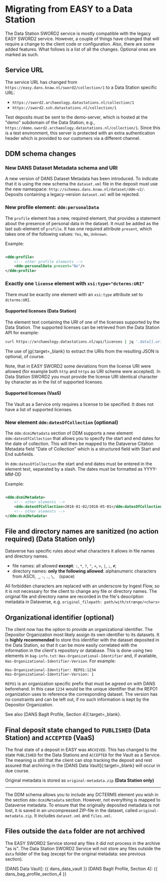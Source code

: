 Migrating from EASY to a Data Station
=====================================

The Data Station SWORD2 service is mostly compatible with the legacy EASY SWORD2 service. However, a couple of things
have changed that will require a
change to the client code or configuration. Also, there are some added features. What follows is a list of all the
changes. Optional ones are marked as
such.

Service URL
-----------

The service URL has changed from `https://easy.dans.knaw.nl/sword2/collection/1` to a Data Station specific URL:

* `https://sword2.archaeology.datastations.nl/collection/1`
* `https://sword2.ssh.datastations.nl/collection/1`

Test deposits must be sent to the demo-server, which is hosted at the "demo" subdomain of the Data Station, e.g.,
`https://demo.sword2.archaeology.datastations.nl/collection/1`. Since this is a test environment, this server is
protected with an
extra authentication header which is provided to our customers via a different channel.

DDM schema changes
------------------

### New DANS Dataset Metadata schema and URI

A new version of DANS Dataset Metadata has been introduced. To indicate that it is using the new schema
the `dataset.xml` file in the deposit
must use the new namespace: `http://schemas.dans.knaw.nl/dataset/ddm-v2/`. Deposits containing a
legacy-version `dataset.xml` will be rejected.

### New profile element: `ddm:personalData`

The `profile` element has a new, required element, that provides a statement about the presence of personal data in the
dataset.
It must be added as the last sub-element of `profile`. It has one required attribute `present`, which takes one of the
following values:
`Yes`, `No`, `Unknown`.

Example:

```xml

<ddm:profile>
    <!-- other profile elements -->
    <ddm:personalData present="No"/>
</ddm:profile>
```

### Exactly one `license` element with `xsi:type="dcterms:URI"`

There must be exactly one element with an `xsi:type` attribute set to `dcterms:URI`.

#### Supported licenses **(Data Station)**

The element text containing the URI of one of the licenses supported by the Data Station. The supported licenses can be
retrieved from the Data Station API for example:

```bash
curl https://archaeology.datastations.nl/api/licenses | jq '.data[].uri' 
```

The use of [jq](https://stedolan.github.io/jq/){:target=_blank} to extract the URIs from the resulting JSON is optional,
of course.

Note, that in EASY SWORD2 some deviations from the license URI were allowed (for example both `http` and `https` as URI
scheme were accepted). In Data Station SWORD2 you must provide the license URI identical character by character as in
the list of supported licenses.

#### Supported licenses **(VaaS)**

The Vault as a Service only requires a license to be specified. It does not have a list of supported licenses.

### New element `ddm:datesOfCollection` (optional)

The `ddm:dcmiMetadata` section of DDM supports a new element `ddm:datesOfCollection` that allows you to specify the
start and end dates for the date
of collection. This will then be mapped to the Dataverse Citation Metadata field "Date of Collection" which is a
structured field with Start and End subfields.

In `ddm:datesOfCollection` the start and end dates must be entered in the element text, separated by a slash. The dates
must be formatted as YYYY-MM-DD

Example:

```xml

<ddm:dcmiMetadata>
    <!-- other elements -->
    <ddm:datesOfCollection>2018-01-02/2018-05-01</ddm:datesOfCollection>
    <!-- other elements -->
</ddm:dcmiMetadata>
```

File and directory names are sanitized (no action required) **(Data Station only)**
----------------------------------------------------------------------------------

Dataverse has specific rules about what characters it allows in file names and directory names.

* file names: all allowed **except**: `:`, `*`, `?`, `"`, `<`, `>`, `|`, `;`, `#`;
* directory names: **only the following allowed**: alphanumeric characters from ASCII, `_`, `-`, `.`, `\`, ` ` (space)

All forbidden characters are replaced with an underscore by Ingest Flow, so it is not necessary for the client to change
any file or directory names. The
original file and directory name are recorded in the file's description metadata in Dataverse,
e.g. `original_filepath: path/with/strænge/<chars>`

Organizational identifier (optional)
------------------------------------

The client now has the option to provide an organizational identifier. The Depositor Organization most likely assign its
own identifier to its datasets.
It is **highly recommended** to store this identifier with the dataset deposited in the Data Station, so that it can be
more easily correlated with the
information in the client's repository or database. This is done using two elements
in `bag-info.txt`: `Has-Organizational-Identifier` and, if available,
`Has-Organizational-Identifier-Version`. For example:

```text
Has-Organizational-Identifier: REPO1:1234
Has-Organizational-Identifier-Version: 1
```

`REPO1` is an organization specific prefix that must be agreed on with DANS beforehand. In this case `1234` would be the
unique identifier that the REPO1
organization uses to reference the corresponding dataset. The version has no constraints and can be left out, if no such
information is kept by the
Depositor Organization.

See also [DANS BagIt Profile, Section 4]{:target=_blank}.


Final deposit state changed to `PUBLISHED` **(Data Station)** and `ACCEPTED` **(VaaS)**
---------------------------------------------------------------------------------------

The final state of a deposit in EASY was `ARCHIVED`. This has changed to the state `PUBLISHED` for the Data Stations and
`ACCEPTED` for the Vault as a Service. The meaning is still that the client can stop tracking the deposit and rest
assured that archiving in the [DANS Data Vault]{:target=_blank} will occur in due course.

Original metadata is stored as `original-metadata.zip` **(Data Station only)**
-------------------------------------------------------- ----------------------

The DDM schema allows you to include any DCTERMS element you wish in the section `ddm:dcmiMetadata` section. However,
not everything is mapped to Dataverse metadata. To ensure that the originally deposited metadata is not lost, it is
saved in an uncompressed ZIP-file in the dataset, called `original-metadata.zip`. It includes `dataset.xml`
and `files.xml`.

Files outside the `data` folder are not archived
------------------------------------------------

The EASY SWORD2 Service stored any files it did not process in the archive "as is". The Data Station SWORD2 Service will
not store any files outside the `data` folder of the bag (except for the original metadata: see previous section).

[DANS Data Vault]: {{ dans_data_vault }}
[DANS BagIt Profile, Section 4]: {{ dans_bag_profile_section_4 }}